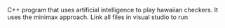 C++ program that uses artificial intelligence to play hawaiian checkers. It uses the minimax approach. Link all files in visual studio to run
